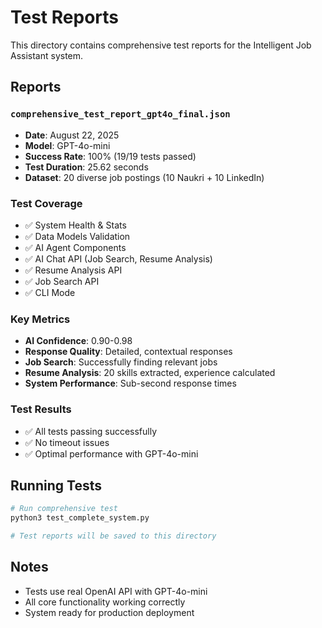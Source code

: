 # Test Reports

This directory contains comprehensive test reports for the Intelligent Job Assistant system.

## Reports

### `comprehensive_test_report_gpt4o_final.json`
- **Date**: August 22, 2025
- **Model**: GPT-4o-mini
- **Success Rate**: 100% (19/19 tests passed)
- **Test Duration**: 25.62 seconds
- **Dataset**: 20 diverse job postings (10 Naukri + 10 LinkedIn)

### Test Coverage
- ✅ System Health & Stats
- ✅ Data Models Validation
- ✅ AI Agent Components
- ✅ AI Chat API (Job Search, Resume Analysis)
- ✅ Resume Analysis API
- ✅ Job Search API
- ✅ CLI Mode

### Key Metrics
- **AI Confidence**: 0.90-0.98
- **Response Quality**: Detailed, contextual responses
- **Job Search**: Successfully finding relevant jobs
- **Resume Analysis**: 20 skills extracted, experience calculated
- **System Performance**: Sub-second response times

### Test Results
- ✅ All tests passing successfully
- ✅ No timeout issues
- ✅ Optimal performance with GPT-4o-mini

## Running Tests

```bash
# Run comprehensive test
python3 test_complete_system.py

# Test reports will be saved to this directory
```

## Notes
- Tests use real OpenAI API with GPT-4o-mini
- All core functionality working correctly
- System ready for production deployment
